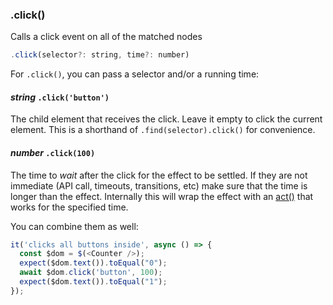 ### .click()

Calls a click event on all of the matched nodes

```js
.click(selector?: string, time?: number)
```

For `.click()`, you can pass a selector and/or a running time:

#### _string_ `.click('button')`

The child element that receives the click. Leave it empty to click the current element. This is a shorthand of `.find(selector).click()` for convenience.

#### _number_ `.click(100)`

The time to *wait* after the click for the effect to be settled. If they are not immediate (API call, timeouts, transitions, etc) make sure that the time is longer than the effect. Internally this will wrap the effect with an [act()](https://reactjs.org/docs/test-utils.html#act) that works for the specified time.

You can combine them as well:

```js
it('clicks all buttons inside', async () => {
  const $dom = $(<Counter />);
  expect($dom.text()).toEqual("0");
  await $dom.click('button', 100);
  expect($dom.text()).toEqual("1");
});
```